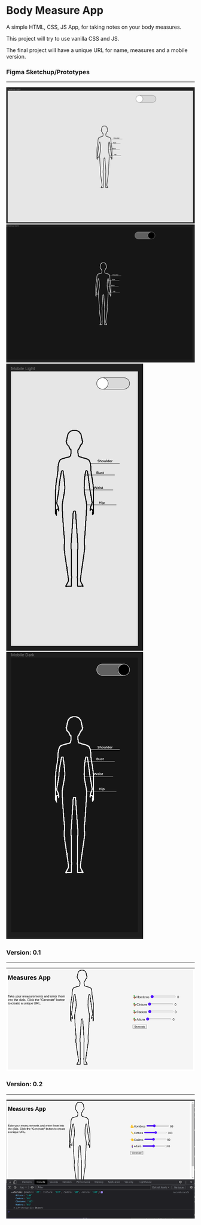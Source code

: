 # Body Measure App
A simple HTML, CSS, JS App, for taking notes on your body measures.

This project will try to use vanilla CSS and JS. 

The final project will have a unique URL for name, measures and a mobile version.

### Figma Sketchup/Prototypes
---
![Figma Sketchup 1](resources/Versions/FigmaSketchup1.png)
![Figma Sketchup 2](resources/Versions/FigmaSketchup2.png)
![Figma Sketchup 3](resources/Versions/FigmaSketchup3.png)
![Figma Sketchup 4](resources/Versions/FigmaSketchup4.png)


### Version: 0.1
---

![Version 0.1](resources/Versions/version_0.1.png)

### Version: 0.2
---

![Version 0.2](resources/Versions/version_0.2.png)
